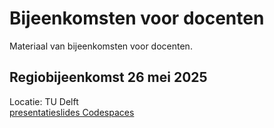 # Bijeenkomsten voor docenten

Materiaal van bijeenkomsten voor docenten.

## Regiobijeenkomst 26 mei 2025
Locatie: TU Delft\
[presentatieslides Codespaces](10-Presentatie-Codespaces-Regiobijeenkomst-26mei2025.pptx)